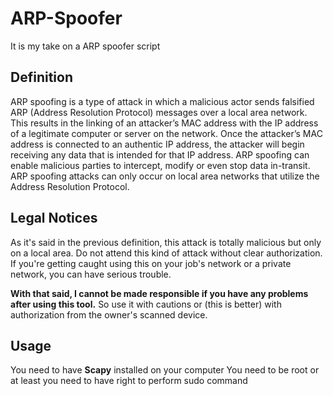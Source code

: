 # ARP-Spoofer
It is my take on a ARP spoofer script

## Definition
ARP spoofing is a type of attack in which a malicious actor sends falsified ARP (Address Resolution Protocol) messages over a local area network. This results in the linking of an attacker’s MAC address with the IP address of a legitimate computer or server on the network. Once the attacker’s MAC address is connected to an authentic IP address, the attacker will begin receiving any data that is intended for that IP address. ARP spoofing can enable malicious parties to intercept, modify or even stop data in-transit. ARP spoofing attacks can only occur on local area networks that utilize the Address Resolution Protocol.

## Legal Notices
As it's said in the previous definition, this attack is totally malicious but only on a local area. Do not attend this kind of attack without clear authorization. If you're getting caught using this on your job's network or a private network, you can have serious trouble. 

**With that said, I cannot be made responsible if you have any problems after using this tool.** So use it with cautions or (this is better) with authorization from the owner's scanned device.

## Usage
You need to have **Scapy** installed on your computer
You need to be root or at least you need to have right to perform sudo command
